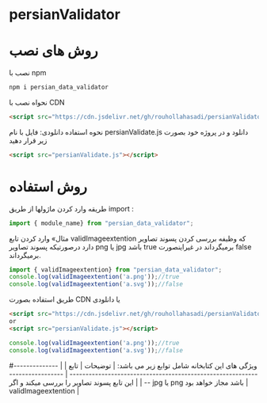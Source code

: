 # persianValidator
# روش های نصب
نصب با npm
```bash
npm i persian_data_validator
```
نحواه نصب با CDN
```html
<script src="https://cdn.jsdelivr.net/gh/rouhollahasadi/persianValidator/persianValidate.js"></script>
```
نحوه استفاده دانلودی:
فایل با نام persianValidate.js دانلود و در پروژه خود بصورت زیر  قرار دهید 
```html
<script src="persianValidate.js"></script>
```
# روش استفاده
طریقه وارد کردن ماژولها از طریق import :
```javascript
import { module_name} from "persian_data_validator";
```
مثال» وارد کردن تابع validImageextention که وظیفه بررسی کردن پسوند تصاویر دارد درصورتیکه پسوند تصاویر png یا jpg باشد true برمیگرداند در غیراینصورت false برمیگرداند.
```javascript
import { validImageextention} from "persian_data_validator";
console.log(validImageextention('a.png'));//true
console.log(validImageextention('a.svg'));//false
```
طریق استفاده بصورت CDN یا دانلودی

```html
<script src="https://cdn.jsdelivr.net/gh/rouhollahasadi/persianValidator/persianValidate.js"></script>
or
<script src="persianValidate.js"></script>
```
```javascript
console.log(validImageextention('a.png'));//true
console.log(validImageextention('a.svg'));//false
```
#ویژگی های
این کتابخانه شامل توابع زیر می باشد:
| توضیحات                                                                   | تابع                |
| ------------------------------------------------------------------------- | ------------------- |
| این تابع پسوند تصاویر را بررسی میکند و اگر jpg یا png باشد مجاز خواهد بود | validImageextention |
